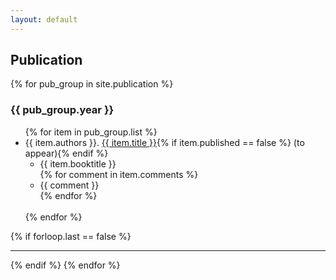 ```yaml
---
layout: default
---
```

## Publication
{% for pub_group in site.publication %}
<h3>{{ pub_group.year }}</h3>
<ul>
{% for item in pub_group.list %}
  <li>
    {{ item.authors }}. <a href="{{ item.link }}">{{ item.title }}</a>{% if item.published == false %} (to appear){% endif %}
    <ul>
      <li>{{ item.booktitle }}</li>
      {% for comment in item.comments %}
        <li>{{ comment }}</li>
      {% endfor %}
    </ul>
  </li>
  <br>
{% endfor %}
</ul>
{% if forloop.last == false %}<hr>{% endif %}
{% endfor %}

